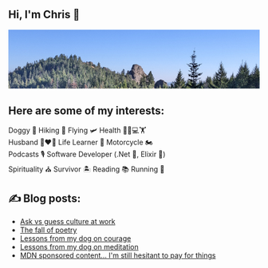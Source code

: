 ## Hi, I'm Chris :wave:

[![Wilderness scene](https://raw.githubusercontent.com/ciwchris/ciwchris/main/GitHubBanner.jpg)](https://christopherlopes.com)

## Here are some of my interests:

Doggy 🐶 Hiking 🥾 Flying 🛩️ Health 🥕👨💻🏋️  
Husband 👩❤️👨 Life Learner 📝 Motorcycle 🏍️  
Podcasts 🎙️ Software Developer (.Net 💼, Elixir 💜)  
Spirituality ⛪ Survivor 🏝️ Reading 📚 Running 🏃

## :writing_hand: Blog posts:

<!-- BLOG-POST-LIST:START -->
- [Ask vs guess culture at work](https://blog.christopherlopes.com/posts/2023-08-20-ask-vs-guess-culture-at-work/)
- [The fall of poetry](https://blog.christopherlopes.com/posts/2023-08-08-the-fall-of-poetry/)
- [Lessons from my dog on courage](https://blog.christopherlopes.com/posts/2023-06-16-lessons-from-my-dog-on-courage/)
- [Lessons from my dog on meditation](https://blog.christopherlopes.com/posts/2023-06-12-lessons-from-my-dog-on-meditation/)
- [MDN sponsored content… I&#39;m still hesitant to pay for things](https://blog.christopherlopes.com/posts/2023-05-30-mdn-sponsored-content-i-am-still%20hesitant-to-pay-for-things/)
<!-- BLOG-POST-LIST:END -->

<!--
**ciwchris/ciwchris** is a ✨ _special_ ✨ repository because its `README.md` (this file) appears on your GitHub profile.

Here are some ideas to get you started:

- 🔭 I’m currently working on ...
- 🌱 I’m currently learning ...
- 👯 I’m looking to collaborate on ...
- 🤔 I’m looking for help with ...
- 💬 Ask me about ...
- 📫 How to reach me: ...
- 😄 Pronouns: ...
- ⚡ Fun fact: ...
-->
